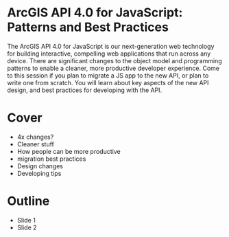 # ArcGIS API 4.0 for JavaScript: Patterns and Best Practices

The ArcGIS API 4.0 for JavaScript is our next-generation web technology for building interactive, compelling web applications that run across any device. There are significant changes to the object model and programming patterns to enable a cleaner, more productive developer experience. Come to this session if you plan to migrate a JS app to the new API, or plan to write one from scratch. You will learn about key aspects of the new API design, and best practices for developing with the API.

# Cover

- 4x changes?
- Cleaner stuff
- How people can be more productive
- migration best practices
- Design changes
- Developing tips

# Outline

- Slide 1
- Slide 2
